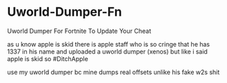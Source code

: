 # Uworld-Dumper-Fn
Uworld Dumper For Fortnite To Update Your Cheat

as u know apple is skid 
there is apple staff who is so cringe that he has 1337 in his name and uploaded a uworld dumper (xenos) 
but like i said apple is skid so #DitchApple

use my uworld dumper bc mine dumps real offsets unlike his fake w2s shit
